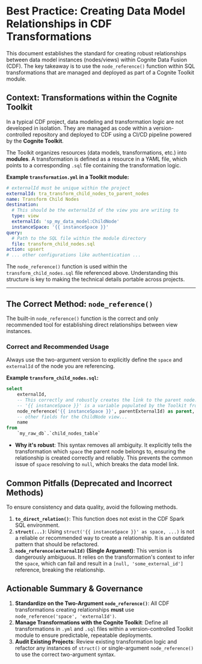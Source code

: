 # Best Practice: Creating Data Model Relationships in CDF Transformations

This document establishes the standard for creating robust relationships between data model instances (nodes/views) within Cognite Data Fusion (CDF). The key takeaway is to use the `node_reference()` function within SQL transformations that are managed and deployed as part of a Cognite Toolkit module.

## Context: Transformations within the Cognite Toolkit

In a typical CDF project, data modeling and transformation logic are not developed in isolation. They are managed as code within a version-controlled repository and deployed to CDF using a CI/CD pipeline powered by the **Cognite Toolkit**.

The Toolkit organizes resources (data models, transformations, etc.) into **modules**. A transformation is defined as a resource in a YAML file, which points to a corresponding `.sql` file containing the transformation logic.

**Example `transformation.yml` in a Toolkit module:**

```yaml
# externalId must be unique within the project
externalId: tra_transform_child_nodes_to_parent_nodes
name: Transform Child Nodes
destination:
  # This should be the externalId of the view you are writing to
  type: view
  externalId: 'sp_my_data_model:ChildNode'
  instanceSpace: '{{ instanceSpace }}'
query:
  # Path to the SQL file within the module directory
  file: transform_child_nodes.sql
action: upsert
# ... other configurations like authentication ...
```

The `node_reference()` function is used within the `transform_child_nodes.sql` file referenced above. Understanding this structure is key to making the technical details portable across projects.

---

## The Correct Method: `node_reference()`

The built-in `node_reference()` function is the correct and only recommended tool for establishing direct relationships between view instances.

### **Correct and Recommended Usage**

Always use the two-argument version to explicitly define the `space` and `externalId` of the node you are referencing.

**Example `transform_child_nodes.sql`:**

```sql
select
    externalId,
    -- This correctly and robustly creates the link to the parent node.
    -- '{{ instanceSpace }}' is a variable populated by the Toolkit from config.
    node_reference('{{ instanceSpace }}', parentExternalId) as parent,
    -- other fields for the ChildNode view...
    name
from
    `my_raw_db`.`child_nodes_table`
```

- **Why it's robust**: This syntax removes all ambiguity. It explicitly tells the transformation which `space` the parent node belongs to, ensuring the relationship is created correctly and reliably. This prevents the common issue of `space` resolving to `null`, which breaks the data model link.

## Common Pitfalls (Deprecated and Incorrect Methods)

To ensure consistency and data quality, avoid the following methods.

1. **`to_direct_relation()`**: This function does not exist in the CDF Spark SQL environment.
2. **`struct(...)`**: Using `struct('{{ instanceSpace }}' as space, ...)` is not a reliable or recommended way to create a relationship. It is an outdated pattern that should be refactored.
3. **`node_reference(externalId)` (Single Argument)**: This version is dangerously ambiguous. It relies on the transformation's context to infer the `space`, which can fail and result in a `[null, 'some_external_id']` reference, breaking the relationship.

## Actionable Summary & Governance

1. **Standardize on the Two-Argument `node_reference()`**: All CDF transformations creating relationships **must** use `node_reference('space', 'externalId')`.
2. **Manage Transformations with the Cognite Toolkit**: Define all transformations in `.yml` and `.sql` files within a version-controlled Toolkit module to ensure predictable, repeatable deployments.
3. **Audit Existing Projects**: Review existing transformation logic and refactor any instances of `struct()` or single-argument `node_reference()` to use the correct two-argument syntax.
